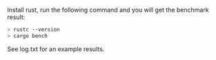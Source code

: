 Install rust, run the following command and you will get the benchmark result:

```sh
> rustc --version
> cargo bench
```

See log.txt for an example results.
